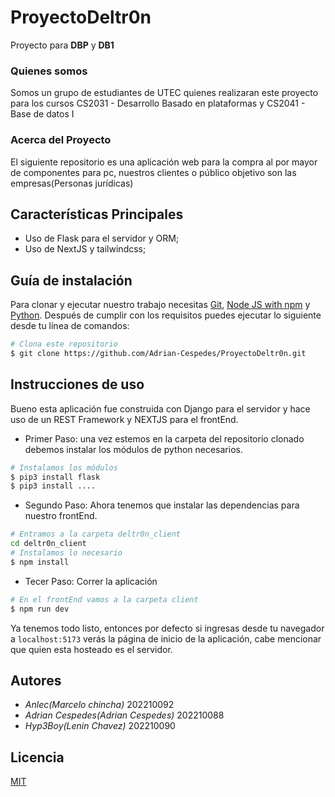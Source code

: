 # ProyectoDeltr0n

Proyecto para **DBP** y **DB1**

### Quienes somos

Somos un grupo de estudiantes de UTEC quienes realizaran este proyecto para los cursos
CS2031 - Desarrollo Basado en plataformas y CS2041 - Base de datos I

### Acerca del Proyecto

El siguiente repositorio es una aplicación web para la compra al por mayor de componentes para pc, nuestros clientes o público objetivo son las empresas(Personas jurídicas)

## Características Principales

- Uso de Flask para el servidor y ORM;
- Uso de NextJS y tailwindcss;

## Guía de instalación

Para clonar y ejecutar nuestro trabajo necesitas [Git](https://git-scm.com), [Node JS with npm](https://nodejs.org/es/download) y [Python](https://www.python.org/downloads/). Después de cumplir con los requisitos puedes ejecutar lo siguiente desde tu línea de comandos:

```bash
# Clona este repositorio
$ git clone https://github.com/Adrian-Cespedes/ProyectoDeltr0n.git
```

## Instrucciones de uso

Bueno esta aplicación fue construida con Django para el servidor y hace uso de un REST Framework y NEXTJS para el frontEnd.

- Primer Paso: una vez estemos en la carpeta del repositorio clonado debemos instalar los módulos de python necesarios.

```bash
# Instalamos los módulos
$ pip3 install flask
$ pip3 install ....
```

- Segundo Paso: Ahora tenemos que instalar las dependencias para nuestro frontEnd.

```bash
# Entramos a la carpeta deltr0n_client
cd deltr0n_client
# Instalamos lo necesario
$ npm install
```

- Tecer Paso: Correr la aplicación

```bash
# En el frontEnd vamos a la carpeta client
$ npm run dev
```

Ya tenemos todo listo, entonces por defecto si ingresas desde tu navegador a `localhost:5173` verás la página de inicio de la aplicación,
cabe mencionar que quien esta hosteado es el servidor.

## Autores

- _Anlec(Marcelo chincha)_ 202210092
- _Adrian Cespedes(Adrian Cespedes)_ 202210088
- _Hyp3Boy(Lenin Chavez)_ 202210090

## Licencia

[MIT](https://choosealicense.com/licenses/mit/)
